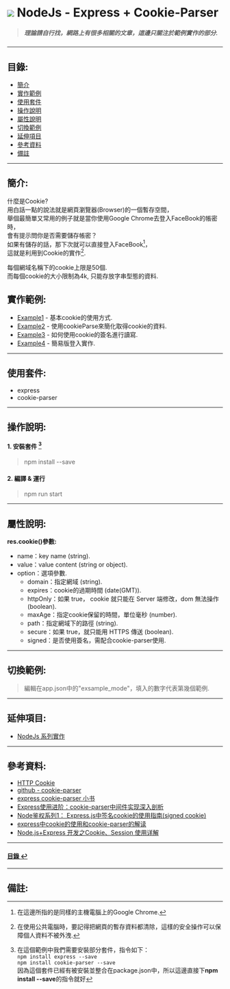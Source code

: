 # ![](https://drive.google.com/uc?id=10INx5_pkhMcYRdx_OO4rXNXxcsvPtBYq) NodeJs - Express + Cookie-Parser
> ##### 理論請自行找，網路上有很多相關的文章，這邊只關注於範例實作的部分.

---

<!--ts-->
## 目錄:
* [簡介](#簡介)
* [實作範例](#實作範例)
* [使用套件](#使用套件)
* [操作說明](#操作說明)
* [屬性說明](#屬性說明)
* [切換範例](#切換範例)
* [延伸項目](#延伸項目)
* [參考資料](#參考資料)
* [備註](#備註)
<!--te-->

---

## 簡介:
什麼是Cookie? <br>
用白話一點的說法就是網頁瀏覽器(Browser)的一個暫存空間， <br>
舉個最簡單又常用的例子就是當你使用Google Chrome去登入FaceBook的帳密時，<br>
會有提示問你是否需要儲存帳密？ <br>
如果有儲存的話，那下次就可以直接登入FaceBook[^2]，<br>
這就是利用到Cookie的實作[^3].

每個網域名稱下的cookie上限是50個. <br>
而每個cookie的大小限制為4k, 只能存放字串型態的資料. <br>

## 實作範例:
- [Example1](https://github.com/RC-Dev-Tech/nodejs-express-cookie-parser/blob/main/src/examples/example1.ts) - 基本cookie的使用方式.
- [Example2](https://github.com/RC-Dev-Tech/nodejs-express-cookie-parser/blob/main/src/examples/example2.ts) - 使用cookieParse來簡化取得cookie的資料.
- [Example3](https://github.com/RC-Dev-Tech/nodejs-express-cookie-parser/blob/main/src/examples/example3.ts) - 如何使用cookie的簽名進行讀寫.
- [Example4](https://github.com/RC-Dev-Tech/nodejs-express-cookie-parser/blob/main/src/examples/example4.ts) - 簡易版登入實作.

---

## 使用套件:
- express
- cookie-parser

---

## 操作說明:
#### 1. 安裝套件 [^1]
> npm install --save
#### 2. 編譯 & 運行
> npm run start

---

## 屬性說明:
**res.cookie()參數:**
- name：key name (string).
- value：value content (string or object).
- option：選項參數.
  - domain：指定網域 (string).
  - expires：cookie的過期時間 (date(GMT)).
  - httpOnly：如果 true， cookie 就只能在 Server 端修改，dom 無法操作 (boolean).
  - maxAge：指定cookie保留的時間，單位毫秒 (number).
  - path：指定網域下的路徑 (string).
  - secure：如果 true，就只能用 HTTPS 傳送 (boolean).
  - signed：是否使用簽名，需配合cookie-parser使用.

---

## 切換範例:
> 編輯在app.json中的"exsample_mode"，填入的數字代表第幾個範例.

---

## 延伸項目:
* [NodeJs 系列實作](https://github.com/RC-Dev-Tech/nodejs-index) <br>

---

## 參考資料:
* [HTTP Cookie](https://developer.mozilla.org/zh-CN/docs/Web/HTTP/Cookies) <br>
* [github - cookie-parser](https://github.com/expressjs/cookie-parser) <br>
* [express cookie-parser 小书](https://segmentfault.com/a/1190000017161778?utm_source=sf-similar-article) <br>
* [Express使用进阶：cookie-parser中间件实现深入剖析](https://www.cnblogs.com/chyingp/p/express-cookie-parser-deep-in.html) <br>
* [Node鉴权系列1： Express.js中签名cookie的使用指南(signed cookie)](https://juejin.cn/post/7010735601683005447) <br>
* [express中cookie的使用和cookie-parser的解读](https://segmentfault.com/a/1190000004139342) <br>
* [Node.js+Express 开发之Cookie、Session 使用详解](https://blog.csdn.net/qq_36157085/article/details/104731057) <br>

---

<!--ts-->
#### [目錄 ↩](#目錄)
<!--te-->

---

## 備註:

[^1]: 在這個範例中我們需要安裝部分套件，指令如下：<br>
`npm install express --save` <br>
`npm install cookie-parser --save` <br>
因為這個套件已經有被安裝並整合在package.json中，所以這邊直接下**npm install --save**的指令就好

[^2]: 在這邊所指的是同樣的主機電腦上的Google Chrome.

[^3]: 在使用公共電腦時，要記得把網頁的暫存資料都清除，這樣的安全操作可以保障個人資料不被外洩.
